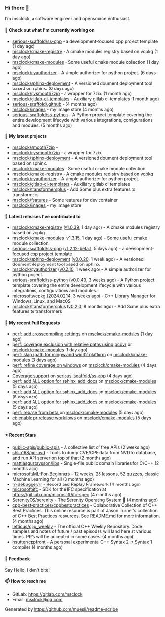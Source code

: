 ### Hi there 👋

I’m msclock, a software engineer and opensource enthusiast.

#### 👷 Check out what I'm currently working on

- [serious-scaffold/ss-cpp](https://github.com/serious-scaffold/ss-cpp) - a development-focused cpp project template (1 day ago)
- [msclock/cmake-registry](https://github.com/msclock/cmake-registry) - A cmake modules registry based on vcpkg (1 day ago)
- [msclock/cmake-modules](https://github.com/msclock/cmake-modules) - Some useful cmake module collection (1 day ago)
- [msclock/pyauthorizer](https://github.com/msclock/pyauthorizer) - A simple authorizer for python project. (6 days ago)
- [msclock/sphinx-deployment](https://github.com/msclock/sphinx-deployment) - A versioned doument deployment tool based on sphinx. (6 days ago)
- [msclock/pysmooth7zip](https://github.com/msclock/pysmooth7zip) - a wrapper for 7zip. (1 month ago)
- [msclock/gitlab-ci-templates](https://github.com/msclock/gitlab-ci-templates) - Auxiliary gitlab ci templates (1 month ago)
- [serious-scaffold/.github](https://github.com/serious-scaffold/.github) -  (4 months ago)
- [msclock/images](https://github.com/msclock/images) - my image store (4 months ago)
- [serious-scaffold/ss-python](https://github.com/serious-scaffold/ss-python) - A Python project template covering the entire development lifecycle with various integrations, configurations and modules. (5 months ago)

#### 🌱 My latest projects

- [msclock/smooth7zip](https://github.com/msclock/smooth7zip) - 
- [msclock/pysmooth7zip](https://github.com/msclock/pysmooth7zip) - a wrapper for 7zip.
- [msclock/sphinx-deployment](https://github.com/msclock/sphinx-deployment) - A versioned doument deployment tool based on sphinx.
- [msclock/cmake-modules](https://github.com/msclock/cmake-modules) - Some useful cmake module collection
- [msclock/cmake-registry](https://github.com/msclock/cmake-registry) - A cmake modules registry based on vcpkg
- [msclock/pyauthorizer](https://github.com/msclock/pyauthorizer) - A simple authorizer for python project.
- [msclock/gitlab-ci-templates](https://github.com/msclock/gitlab-ci-templates) - Auxiliary gitlab ci templates
- [msclock/transformersplus](https://github.com/msclock/transformersplus) - Add Some plus extra features to transformers
- [msclock/features](https://github.com/msclock/features) - Some features for dev container
- [msclock/images](https://github.com/msclock/images) - my image store

#### 🔭 Latest releases I've contributed to

- [msclock/cmake-registry](https://github.com/msclock/cmake-registry) ([v1.0.39](https://github.com/msclock/cmake-registry/releases/tag/v1.0.39), 1 day ago) - A cmake modules registry based on vcpkg
- [msclock/cmake-modules](https://github.com/msclock/cmake-modules) ([v1.3.15](https://github.com/msclock/cmake-modules/releases/tag/v1.3.15), 1 day ago) - Some useful cmake module collection
- [serious-scaffold/ss-cpp](https://github.com/serious-scaffold/ss-cpp) ([v1.2.12-beta.1](https://github.com/serious-scaffold/ss-cpp/releases/tag/v1.2.12-beta.1), 5 days ago) - a development-focused cpp project template
- [msclock/sphinx-deployment](https://github.com/msclock/sphinx-deployment) ([v0.0.20](https://github.com/msclock/sphinx-deployment/releases/tag/v0.0.20), 1 week ago) - A versioned doument deployment tool based on sphinx.
- [msclock/pyauthorizer](https://github.com/msclock/pyauthorizer) ([v0.2.10](https://github.com/msclock/pyauthorizer/releases/tag/v0.2.10), 1 week ago) - A simple authorizer for python project.
- [serious-scaffold/ss-python](https://github.com/serious-scaffold/ss-python) ([v0.0.49](https://github.com/serious-scaffold/ss-python/releases/tag/v0.0.49), 3 weeks ago) - A Python project template covering the entire development lifecycle with various integrations, configurations and modules.
- [microsoft/vcpkg](https://github.com/microsoft/vcpkg) ([2024.02.14](https://github.com/microsoft/vcpkg/releases/tag/2024.02.14), 3 weeks ago) - C&#43;&#43; Library Manager for Windows, Linux, and MacOS
- [msclock/transformersplus](https://github.com/msclock/transformersplus) ([v0.2.0](https://github.com/msclock/transformersplus/releases/tag/v0.2.0), 8 months ago) - Add Some plus extra features to transformers

#### 🔨 My recent Pull Requests

- [perf: add crosscompiling settings](https://github.com/msclock/cmake-modules/pull/43) on [msclock/cmake-modules](https://github.com/msclock/cmake-modules) (1 day ago)
- [perf: coverage exclusion with relative paths using gcovr](https://github.com/msclock/cmake-modules/pull/42) on [msclock/cmake-modules](https://github.com/msclock/cmake-modules) (1 day ago)
- [perf: skip rpath for mingw and win32 platform](https://github.com/msclock/cmake-modules/pull/41) on [msclock/cmake-modules](https://github.com/msclock/cmake-modules) (3 days ago)
- [perf: refine coverage on windows](https://github.com/msclock/cmake-modules/pull/40) on [msclock/cmake-modules](https://github.com/msclock/cmake-modules) (4 days ago)
- [Coverage support](https://github.com/serious-scaffold/ss-cpp/pull/65) on [serious-scaffold/ss-cpp](https://github.com/serious-scaffold/ss-cpp) (4 days ago)
- [perf: add ALL option for sphinx_add_docs](https://github.com/msclock/cmake-modules/pull/39) on [msclock/cmake-modules](https://github.com/msclock/cmake-modules) (5 days ago)
- [perf: add ALL option for sphinx_add_docs](https://github.com/msclock/cmake-modules/pull/38) on [msclock/cmake-modules](https://github.com/msclock/cmake-modules) (5 days ago)
- [perf: add ALL option for sphinx_add_docs ](https://github.com/msclock/cmake-modules/pull/37) on [msclock/cmake-modules](https://github.com/msclock/cmake-modules) (5 days ago)
- [perf: rebase from beta ](https://github.com/msclock/cmake-modules/pull/36) on [msclock/cmake-modules](https://github.com/msclock/cmake-modules) (5 days ago)
- [ci: enable pr release workflows](https://github.com/msclock/cmake-modules/pull/35) on [msclock/cmake-modules](https://github.com/msclock/cmake-modules) (5 days ago)

#### ⭐ Recent Stars

- [public-apis/public-apis](https://github.com/public-apis/public-apis) - A collective list of free APIs (2 weeks ago)
- [shlin168/go-nvd](https://github.com/shlin168/go-nvd) - Tools to dump CVE/CPE data from NVD to database, and run API server on top of that (2 months ago)
- [mattiasgustavsson/libs](https://github.com/mattiasgustavsson/libs) - Single-file public domain libraries for C/C&#43;&#43; (2 months ago)
- [microsoft/ML-For-Beginners](https://github.com/microsoft/ML-For-Beginners) - 12 weeks, 26 lessons, 52 quizzes, classic Machine Learning for all (3 months ago)
- [rr-debugger/rr](https://github.com/rr-debugger/rr) - Record and Replay Framework (4 months ago)
- [microsoft/ifc](https://github.com/microsoft/ifc) - SDK for the IFC specification at https://github.com/microsoft/ifc-spec (4 months ago)
- [SerenityOS/serenity](https://github.com/SerenityOS/serenity) - The Serenity Operating System 🐞 (4 months ago)
- [cpp-best-practices/cppbestpractices](https://github.com/cpp-best-practices/cppbestpractices) - Collaborative Collection of C&#43;&#43; Best Practices. This online resource is part of Jason Turner&#39;s collection of C&#43;&#43; Best Practices resources. See README.md for more information. (4 months ago)
- [lefticus/cpp_weekly](https://github.com/lefticus/cpp_weekly) - The official C&#43;&#43; Weekly Repository. Code samples and notes of future / past episodes will land here at various times. PR&#39;s will be accepted in some cases. (4 months ago)
- [hsutter/cppfront](https://github.com/hsutter/cppfront) - A personal experimental C&#43;&#43; Syntax 2 -&gt; Syntax 1 compiler (4 months ago)

#### 💬 Feedback

Say Hello, I don't bite!

#### 📫 How to reach me

- GitLab: https://gitlab.com/msclock
- Email: msclock@qq.com

Generated by https://github.com/muesli/readme-scribe

